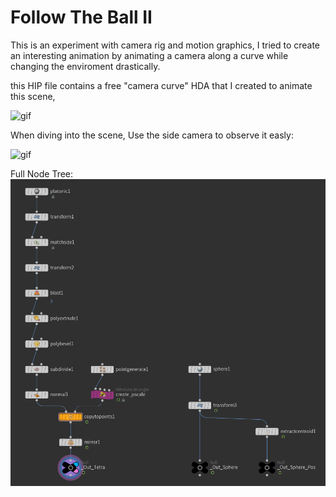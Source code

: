 #  Follow The Ball II

This is an experiment with camera rig and motion graphics, I tried to create an interesting animation by animating a camera along a curve while changing the enviroment drastically.

this HIP file contains a free "camera curve" HDA that I created to animate this scene, 

<img alt = "gif" src="Images/Follow_the_ball_v02.gif">

When diving into the scene, Use the side camera to observe it easly:

<img alt = "gif" src="Images/Scene.gif">

Full Node Tree:
<img src="Images/Node Tree.png">
